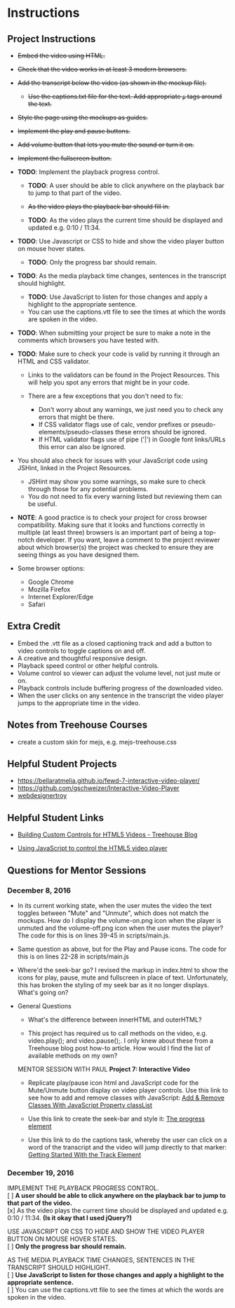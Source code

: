 # Instructions

## Project Instructions

- ~~Embed the video using HTML.~~
- ~~Check that the video works in at least 3 modern browsers.~~

- ~~Add the transcript below the video (as shown in the mockup file).~~

  - ~~Use the captions.txt file for the text. Add appropriate `p` tags around the text.~~

- ~~Style the page using the mockups as guides.~~

- ~~Implement the play and pause buttons.~~

- ~~Add volume button that lets you mute the sound or turn it on.~~

- ~~Implement the fullscreen button.~~

- **TODO**: Implement the playback progress control.

  - **TODO**: A user should be able to click anywhere on the playback bar to jump to that part of the video.

  - ~~As the video plays the playback bar should fill in.~~

  - **TODO**: As the video plays the current time should be displayed and updated e.g. 0:10 / 11:34.

- **TODO**: Use Javascript or CSS to hide and show the video player button on mouse hover states.

  - **TODO**: Only the progress bar should remain.

- **TODO**: As the media playback time changes, sentences in the transcript should highlight.

  - **TODO**: Use JavaScript to listen for those changes and apply a highlight to the appropriate sentence.
  - You can use the captions.vtt file to see the times at which the words are spoken in the video.

- **TODO**: When submitting your project be sure to make a note in the comments which browsers you have tested with.

- **TODO**: Make sure to check your code is valid by running it through an HTML and CSS validator.

  - Links to the validators can be found in the Project Resources. This will help you spot any errors that might be in your code.
  - There are a few exceptions that you don't need to fix:

    - Don't worry about any warnings, we just need you to check any errors that might be there.
    - If CSS validator flags use of calc, vendor prefixes or pseudo-elements/pseudo-classes these errors should be ignored.
    - If HTML validator flags use of pipe ('|') in Google font links/URLs this error can also be ignored.

- You should also check for issues with your JavaScript code using JSHint, linked in the Project Resources.

  - JSHint may show you some warnings, so make sure to check through those for any potential problems.
  - You do not need to fix every warning listed but reviewing them can be useful.

- **NOTE**: A good practice is to check your project for cross browser compatibility. Making sure that it looks and functions correctly in multiple (at least three) browsers is an important part of being a top-notch developer. If you want, leave a comment to the project reviewer about which browser(s) the project was checked to ensure they are seeing things as you have designed them.

- Some browser options:

  - Google Chrome
  - Mozilla Firefox
  - Internet Explorer/Edge
  - Safari

## Extra Credit

- Embed the .vtt file as a closed captioning track and add a button to video controls to toggle captions on and off.
- A creative and thoughtful responsive design.
- Playback speed control or other helpful controls.
- Volume control so viewer can adjust the volume level, not just mute or on.
- Playback controls include buffering progress of the downloaded video.
- When the user clicks on any sentence in the transcript the video player jumps to the appropriate time in the video.

## Notes from Treehouse Courses

- create a custom skin for mejs, e.g. mejs-treehouse.css

## Helpful Student Projects

- <https://bellaratmelia.github.io/fewd-7-interactive-video-player/>
- <https://github.com/gschweizer/Interactive-Video-Player>
- [webdesignertroy](https://github.com/webdesignertroy/Techdegree-Project-7)

## Helpful Student Links

- [Building Custom Controls for HTML5 Videos - Treehouse Blog](http://blog.teamtreehouse.com/building-custom-controls-for-html5-videos)

- [Using JavaScript to control the HTML5 video player](http://zeffective.d.pr/fWLk)

## Questions for Mentor Sessions

### December 8, 2016

- In its current working state, when the user mutes the video the text toggles between "Mute" and "Unmute", which does not match the mockups. How do I display the volume-on.png icon when the player is unmuted and the volume-off.png icon when the user mutes the player? The code for this is on lines 39-45 in scripts/main.js.

- Same question as above, but for the Play and Pause icons. The code for this is on lines 22-28 in scripts/main.js

- Where'd the seek-bar go? I revised the markup in index.html to show the icons for play, pause, mute and fullscreen in place of text. Unfortunately, this has broken the styling of my seek bar as it no longer displays. What's going on?

- General Questions

  - What's the difference between innerHTML and outerHTML?

  - This project has required us to call methods on the video, e.g. video.play(); and video.pause();. I only knew about these from a Treehouse blog post how-to article. How would I find the list of available methods on my own?

  MENTOR SESSION WITH PAUL **Project 7: Interactive Video**

  - Replicate play/pause icon html and JavaScript code for the Mute/Unmute button display on video player controls. Use this link to see how to add and remove classes with JavaScript: [Add & Remove Classes With JavaScript Property classList](http://callmenick.com/post/add-remove-classes-with-javascript-property-classlist)

  - Use this link to create the seek-bar and style it: [The progress element](http://html5doctor.com/the-progress-element/)

  - Use this link to do the captions task, whereby the user can click on a word of the transcript and the video will jump directly to that marker: [Getting Started With the Track Element](https://www.html5rocks.com/en/tutorials/track/basics/)

### December 19, 2016

IMPLEMENT THE PLAYBACK PROGRESS CONTROL.<br>
[ ] **A user should be able to click anywhere on the playback bar to jump to that part of the video.**<br>
[x] As the video plays the current time should be displayed and updated e.g. 0:10 / 11:34\. **(Is it okay that I used jQuery?)**

USE JAVASCRIPT OR CSS TO HIDE AND SHOW THE VIDEO PLAYER BUTTON ON MOUSE HOVER STATES.<br>
[ ] **Only the progress bar should remain.**<br>

AS THE MEDIA PLAYBACK TIME CHANGES, SENTENCES IN THE TRANSCRIPT SHOULD HIGHLIGHT.<br>
[ ] **Use JavaScript to listen for those changes and apply a highlight to the appropriate sentence.**<br>
[ ] You can use the captions.vtt file to see the times at which the words are spoken in the video.
